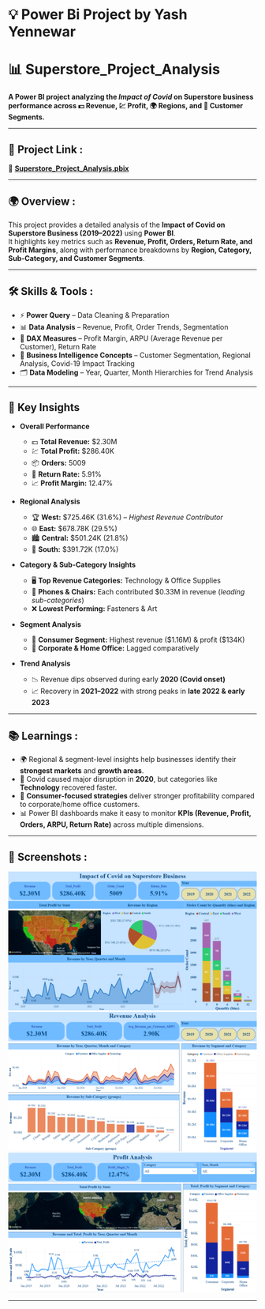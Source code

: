 # 💡 Power Bi Project by Yash Yennewar

# 📊 Superstore_Project_Analysis  
**A Power BI project analyzing the *Impact of Covid* on Superstore business performance across 💵 Revenue, 💹 Profit, 🌍 Regions, and 👥 Customer Segments.**

---

## 🔗 Project Link :  
📂 [**Superstore_Project_Analysis.pbix**](Superstore_Project_Analysis.pbix)  

---

## 🌍 Overview :  
This project provides a detailed analysis of the **Impact of Covid on Superstore Business (2019–2022)** using **Power BI**.  
It highlights key metrics such as **Revenue, Profit, Orders, Return Rate, and Profit Margins**, along with performance breakdowns by **Region, Category, Sub-Category, and Customer Segments**.  

---

## 🛠️ Skills & Tools :  
- ⚡ **Power Query** – Data Cleaning & Preparation  
- 📊 **Data Analysis** – Revenue, Profit, Order Trends, Segmentation  
- 📐 **DAX Measures** – Profit Margin, ARPU (Average Revenue per Customer), Return Rate  
- 🧠 **Business Intelligence Concepts** – Customer Segmentation, Regional Analysis, Covid-19 Impact Tracking  
- 🗂️ **Data Modeling** – Year, Quarter, Month Hierarchies for Trend Analysis  

---

## 🎯 Key Insights  

- **Overall Performance**  
  - 💵 **Total Revenue:** $2.30M  
  - 💹 **Total Profit:** $286.40K  
  - 📦 **Orders:** 5009  
  - 🔄 **Return Rate:** 5.91%  
  - 📈 **Profit Margin:** 12.47%  

- **Regional Analysis**  
  - 🏆 **West:** $725.46K (31.6%) – *Highest Revenue Contributor*  
  - 🌐 **East:** $678.78K (29.5%)  
  - 🏙️ **Central:** $501.24K (21.8%)  
  - 🏡 **South:** $391.72K (17.0%)  

- **Category & Sub-Category Insights**  
  - 🖥️ **Top Revenue Categories:** Technology & Office Supplies  
  - 📱 **Phones & Chairs:** Each contributed $0.33M in revenue (*leading sub-categories*)  
  - ❌ **Lowest Performing:** Fasteners & Art  

- **Segment Analysis**  
  - 👥 **Consumer Segment:** Highest revenue ($1.16M) & profit ($134K)  
  - 🏢 **Corporate & Home Office:** Lagged comparatively  

- **Trend Analysis**  
  - 📉 Revenue dips observed during early **2020 (Covid onset)**  
  - 📈 Recovery in **2021–2022** with strong peaks in **late 2022 & early 2023**  

---

## 📚 Learnings :  
- 🌍 Regional & segment-level insights help businesses identify their **strongest markets** and **growth areas**.  
- 🦠 Covid caused major disruption in **2020**, but categories like **Technology** recovered faster.  
- 👥 **Consumer-focused strategies** deliver stronger profitability compared to corporate/home office customers.  
- 📊 Power BI dashboards make it easy to monitor **KPIs (Revenue, Profit, Orders, ARPU, Return Rate)** across multiple dimensions.  

---

## 📸 Screenshots :  
<img src="screenshots/Dashboard.png" class="img-fluid">
<img src="screenshots/Dashboard1.png" class="img-fluid">
<img src="screenshots/Dashboard2.png" class="img-fluid">

---
